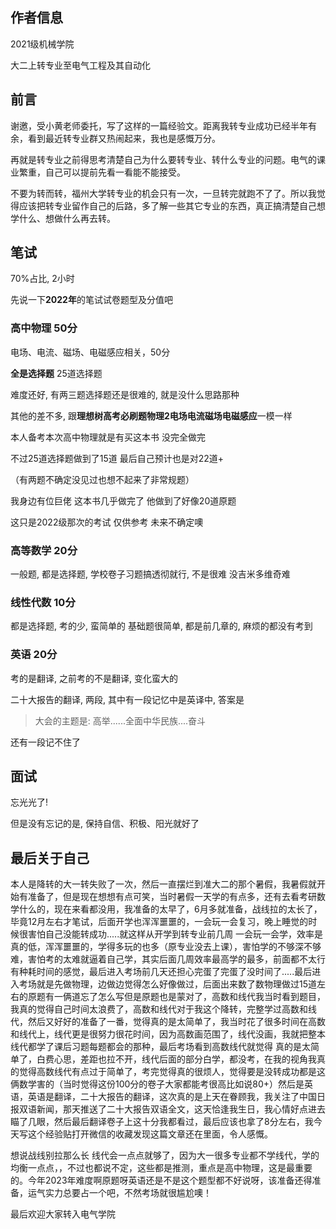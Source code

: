 ## 作者信息

2021级机械学院

大二上转专业至电气工程及其自动化

## 前言

谢邀，受小黄老师委托，写了这样的一篇经验文。距离我转专业成功已经半年有余，看到最近转专业群又热闹起来，我也是感慨万分。

再就是转专业之前得思考清楚自己为什么要转专业、转什么专业的问题。电气的课业繁重，自己可以提前先看一看能不能接受。

不要为转而转，福州大学转专业的机会只有一次，一旦转完就跑不了了。所以我觉得应该把转专业留作自己的后路，多了解一些其它专业的东西，真正搞清楚自己想学什么、想做什么再去转。

## 笔试

70%占比, 2小时

先说一下**2022年**的笔试试卷题型及分值吧

### 高中物理 50分

电场、电流、磁场、电磁感应相关，50分

**全是选择题** 25道选择题

难度还好, 有两三题选择题还是很难的, 就是没什么思路那种

其他的差不多, 跟**理想树高考必刷题物理2电场电流磁场电磁感应**一模一样

本人备考本次高中物理就是有买这本书  没完全做完

不过25道选择题做到了15道  最后自己预计也是对22道+

（有两题不确定没见过也想不起来了非常规题）

我身边有位巨佬 这本书几乎做完了 他做到了好像20道原题

这只是2022级那次的考试  仅供参考 未来不确定噢

### 高等数学 20分

一般题, 都是选择题, 学校卷子习题搞透彻就行, 不是很难
没吉米多维奇难

### 线性代数 10分

都是选择题, 考的少, 蛮简单的
基础题很简单, 都是前几章的, 麻烦的都没有考到

### 英语 20分

考的是翻译, 之前考的不是翻译, 变化蛮大的

二十大报告的翻译, 两段, 其中有一段记忆中是英译中, 答案是

> 大会的主题是: 高举......全面中华民族....奋斗

还有一段记不住了

## 面试

忘光光了!

但是没有忘记的是, 保持自信、积极、阳光就好了


## 最后关于自己

本人是降转的大一转失败了一次，然后一直摆烂到准大二的那个暑假，我暑假就开始有准备了，但是现在想想有点可笑，当时暑假一天学的有点多，还有去看考研数学什么的，现在来看都没用，我准备的太早了，6月多就准备，战线拉的太长了，毕竟12月左右才笔试，后面开学也浑浑噩噩的，一会玩一会复习，晚上睡觉的时候很害怕自己没能转成功.....就这样从开学到转专业前几周 一会玩一会学，效率是真的低，浑浑噩噩的，学得多玩的也多（原专业没去上课），害怕学的不够深不够难，害怕考的太难就逼着自己学，其实后面几周效率最高学的最多，前面都不太行有种耗时间的感觉，最后进入考场前几天还担心完蛋了完蛋了没时间了.....最后进入考场就是先做物理，边做边觉得怎么好像做过，后面出来数了数物理做过15道左右的原题有一俩道忘了怎么写但是原题也是蒙对了，高数和线代我当时看到题目，我真的觉得自己时间太浪费了，高数和线代对于我这个降转，完整学过高数和线代，然后又好好的准备了一番，觉得真的是太简单了，我当时花了很多时间在高数和线代上，线代更是很努力很花时间，因为高数画范围了，线代没画，我就把整本线代都学了课后习题每题都会的那种，最后考场看到高数线代就觉得 真的是太简单了，白费心思，差距也拉不开，线代后面的部分白学，都没考，在我的视角我真的觉得高数线代有点过于简单了，考完觉得真的很烦人，觉得要是没转成功都是这俩数学害的（当时觉得这份100分的卷子大家都能考很高比如说80+）然后是英语，英语是翻译，二十大报告的翻译，这次真的是上天在眷顾我，我关注了中国日报双语新闻，那天推送了二十大报告双语全文，这天恰逢我生日，我心情好点进去瞄了几眼，然后最后翻译卷子上这十分我都看过，最后应该也拿了8分左右，我今天写这个经验贴打开微信的收藏发现这篇文章还在里面，令人感慨。

想说战线别拉那么长 线代会一点点就够了，因为大一很多专业都不学线代，学的均衡一点点，，不过也都说不定，这些都是推测，重点是高中物理，这是最重要的。今年2023年难度啊原题呀英语还是不是这个题型都不好说呀，该准备还得准备，运气实力总要占一个吧，不然考场就很尴尬噢！

最后欢迎大家转入电气学院